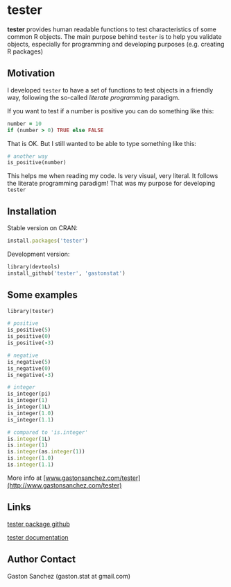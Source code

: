 # tester

**tester** provides human readable functions to test characteristics of some common R objects. The main purpose behind `tester` is to help you validate objects, especially for programming and developing purposes (e.g. creating R packages)

## Motivation

I developed `tester` to have a set of functions to test objects in a friendly way, following the so-called *literate programming* paradigm.

If you want to test if a number is positive you can do something like this:
```ruby
number = 10
if (number > 0) TRUE else FALSE
```
That is OK. But I still wanted to be able to type something like this:
```ruby
# another way
is_positive(number)
```
This helps me when reading my code. Is very visual, very literal. It follows the literate programming paradigm! That was my purpose for developing `tester`


## Installation

Stable version on CRAN:

```ruby
install.packages('tester')
```

Development version:

```ruby
library(devtools)
install_github('tester', 'gastonstat')
```

## Some examples
```ruby
library(tester)

# positive
is_positive(5)
is_positive(0)
is_positive(-3)

# negative
is_negative(5)
is_negative(0)
is_negative(-3)

# integer
is_integer(pi)
is_integer(1)
is_integer(1L)
is_integer(1.0)
is_integer(1.1)

# compared to 'is.integer'
is.integer(1L)
is.integer(1)
is.integer(as.integer(1))
is.integer(1.0)
is.integer(1.1)
```

More info at [www.gastonsanchez.com/tester](http://www.gastonsanchez.com/tester)

Links
-----
[tester package github](http://github.com/gastonstat/tester)

[tester documentation](http://www.gastonsanchez.com/tester)


Author Contact
--------------
Gaston Sanchez (gaston.stat at gmail.com)

